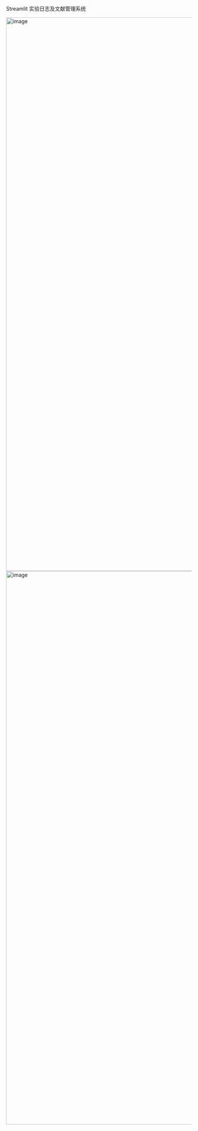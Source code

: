 Streamlit
实验日志及文献管理系统

<img width="1496" alt="image" src="https://github.com/user-attachments/assets/6458598f-c5ef-41e5-b61a-f807d579b2b5" />
<img width="1496" alt="image" src="https://github.com/user-attachments/assets/d9ea45dc-8158-4016-98ad-f31617715f1a" />


